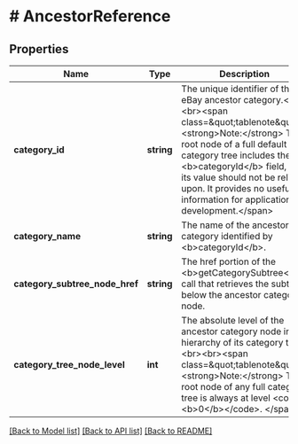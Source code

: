 # # AncestorReference

## Properties

Name | Type | Description | Notes
------------ | ------------- | ------------- | -------------
**category_id** | **string** | The unique identifier of the eBay ancestor category.&lt;br&gt;&lt;br&gt;&lt;span class&#x3D;\&quot;tablenote\&quot;&gt; &lt;strong&gt;Note:&lt;/strong&gt; The root node of a full default category tree includes the &lt;b&gt;categoryId&lt;/b&gt; field, but its value should not be relied upon. It provides no useful information for application development.&lt;/span&gt; | [optional]
**category_name** | **string** | The name of the ancestor category identified by &lt;b&gt;categoryId&lt;/b&gt;. | [optional]
**category_subtree_node_href** | **string** | The href portion of the &lt;b&gt;getCategorySubtree&lt;/b&gt; call that retrieves the subtree below the ancestor category node. | [optional]
**category_tree_node_level** | **int** | The absolute level of the ancestor category node in the hierarchy of its category tree.&lt;br&gt;&lt;br&gt;&lt;span class&#x3D;\&quot;tablenote\&quot;&gt; &lt;strong&gt;Note:&lt;/strong&gt; The root node of any full category tree is always at level &lt;code&gt;&lt;b&gt;0&lt;/b&gt;&lt;/code&gt;. &lt;/span&gt; | [optional]

[[Back to Model list]](../../README.md#models) [[Back to API list]](../../README.md#endpoints) [[Back to README]](../../README.md)
